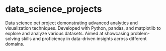 # data_science_projects
Data science pet project demonstrating advanced analytics and visualization techniques. Developed with Python, pandas, and matplotlib to explore and analyze various datasets. Aimed at showcasing problem-solving skills and proficiency in data-driven insights across different domains.

